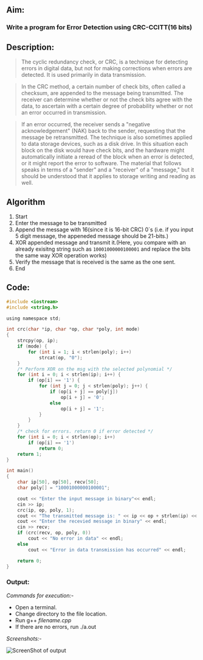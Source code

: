 ## Aim:
### Write a program for Error Detection using CRC-CCITT(16 bits)

## Description:

> The cyclic redundancy check, or CRC, is a technique for detecting     
errors in digital data, but not for making corrections when errors are detected. It is used primarily in data transmission. 

> In the CRC method, a certain number of check bits, often called a checksum, are appended to the message being transmitted. The receiver can determine whether or not the check bits agree with the data, to ascertain with a certain degree of probability whether or not an error occurred in transmission.

> If an error occurred, the receiver sends a "negative acknowledgement" (NAK) back to the sender, requesting that the message be retransmitted.
The technique is also sometimes applied to data storage devices, such as a disk drive. In this situation each block on the disk would have check bits, and the hardware might automatically initiate a reread of the block when an error is detected, or it might report the error to software. The material that follows speaks in terms of a "sender" and a "receiver" of a "message," but it should be understood that it applies to storage writing and reading as well.

> 	

## Algorithm
1. Start
2. Enter the message to be transmitted
3. Append the message with 16(since it is 16-bit CRC) 0`s (i.e. if you input 5 digit message, the appeneded message should be 21-bits.)
4. XOR appended message and transmit it.(Here, you compare with an already exisitng string such as `10001000000100001` and replace the bits the same way XOR operation works)
5. Verify the message that is received is the same as the one sent.
6. End 

## Code:

```c
#include <iostream>
#include <string.h>

using namespace std;

int crc(char *ip, char *op, char *poly, int mode)
{
	strcpy(op, ip);
	if (mode) {
		for (int i = 1; i < strlen(poly); i++)
			strcat(op, "0");
	}
	/* Perform XOR on the msg with the selected polynomial */
	for (int i = 0; i < strlen(ip); i++) {
		if (op[i] == '1') {
			for (int j = 0; j < strlen(poly); j++) {
				if (op[i + j] == poly[j])
					op[i + j] = '0';
				else
					op[i + j] = '1';
			}
		}
	}
	/* check for errors. return 0 if error detected */
	for (int i = 0; i < strlen(op); i++)
		if (op[i] == '1')
			return 0;
	return 1;
}

int main()
{
	char ip[50], op[50], recv[50];
	char poly[] = "10001000000100001";

	cout << "Enter the input message in binary"<< endl;
	cin >> ip;
	crc(ip, op, poly, 1);
	cout << "The transmitted message is: " << ip << op + strlen(ip) << endl;
	cout << "Enter the recevied message in binary" << endl;
	cin >> recv;
	if (crc(recv, op, poly, 0))
		cout << "No error in data" << endl;
	else
		cout << "Error in data transmission has occurred" << endl;

	return 0;
}
```

### Output:
*Commands for execution:-*

* Open a terminal.
* Change directory to the file location.
* Run g++ *filename.cpp* 
* If there are no errors, run ./a.out

*Screenshots:-*

![ScreenShot of output](crc.png)
